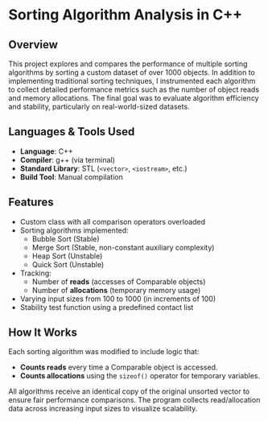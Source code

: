# Sorting Algorithm Analysis in C++

## Overview

This project explores and compares the performance of multiple sorting algorithms by sorting a custom dataset of over 1000 objects. In addition to implementing traditional sorting techniques, I instrumented each algorithm to collect detailed performance metrics such as the number of object reads and memory allocations. The final goal was to evaluate algorithm efficiency and stability, particularly on real-world-sized datasets.

## Languages & Tools Used

- **Language**: C++
- **Compiler**: g++ (via terminal)
- **Standard Library**: STL (`<vector>`, `<iostream>`, etc.)
- **Build Tool**: Manual compilation

## Features

- Custom class with all comparison operators overloaded
- Sorting algorithms implemented:
  - Bubble Sort (Stable)
  - Merge Sort (Stable, non-constant auxiliary complexity)
  - Heap Sort (Unstable)
  - Quick Sort (Unstable)
- Tracking:
  - Number of **reads** (accesses of Comparable objects)
  - Number of **allocations** (temporary memory usage)
- Varying input sizes from 100 to 1000 (in increments of 100)
- Stability test function using a predefined contact list

## How It Works

Each sorting algorithm was modified to include logic that:
- **Counts reads** every time a Comparable object is accessed.
- **Counts allocations** using the `sizeof()` operator for temporary variables.

All algorithms receive an identical copy of the original unsorted vector to ensure fair performance comparisons. The program collects read/allocation data across increasing input sizes to visualize scalability.
